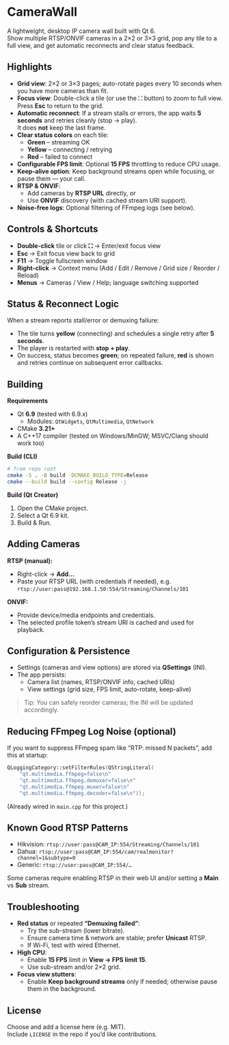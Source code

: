 # CameraWall

A lightweight, desktop IP camera wall built with Qt 6.  
Show multiple RTSP/ONVIF cameras in a 2×2 or 3×3 grid, pop any tile to a full view, and get automatic reconnects and clear status feedback.

## Highlights

- **Grid view**: 2×2 or 3×3 pages; auto-rotate pages every 10 seconds when you have more cameras than fit.
- **Focus view**: Double-click a tile (or use the ⛶ button) to zoom to full view.  
  Press **Esc** to return to the grid.
- **Automatic reconnect**: If a stream stalls or errors, the app waits **5 seconds** and retries cleanly (stop → play).  
  It does **not** keep the last frame.
- **Clear status colors** on each tile:
  - **Green** – streaming OK
  - **Yellow** – connecting / retrying
  - **Red** – failed to connect
- **Configurable FPS limit**: Optional **15 FPS** throttling to reduce CPU usage.
- **Keep-alive option**: Keep background streams open while focusing, or pause them — your call.
- **RTSP & ONVIF**:
  - Add cameras by **RTSP URL** directly, or
  - Use **ONVIF** discovery (with cached stream URI support).
- **Noise-free logs**: Optional filtering of FFmpeg logs (see below).

## Controls & Shortcuts

- **Double-click** tile or click **⛶** → Enter/exit focus view
- **Esc** → Exit focus view back to grid
- **F11** → Toggle fullscreen window
- **Right-click** → Context menu (Add / Edit / Remove / Grid size / Reorder / Reload)
- **Menus** → Cameras / View / Help; language switching supported

## Status & Reconnect Logic

When a stream reports stall/error or demuxing failure:
- The tile turns **yellow** (connecting) and schedules a single retry after **5 seconds**.
- The player is restarted with **stop + play**.
- On success, status becomes **green**; on repeated failure, **red** is shown and retries continue on subsequent error callbacks.

## Building

**Requirements**
- Qt **6.9** (tested with 6.9.x)
  - Modules: `QtWidgets`, `QtMultimedia`, `QtNetwork`
- CMake **3.21+**
- A C++17 compiler (tested on Windows/MinGW; MSVC/Clang should work too)

**Build (CLI)**
```bash
# from repo root
cmake -S . -B build -DCMAKE_BUILD_TYPE=Release
cmake --build build --config Release -j
```

**Build (Qt Creator)**
1. Open the CMake project.
2. Select a Qt 6.9 kit.
3. Build & Run.

## Adding Cameras

**RTSP (manual):**
- Right-click → **Add…**
- Paste your RTSP URL (with credentials if needed), e.g.  
  `rtsp://user:pass@192.168.1.50:554/Streaming/Channels/101`

**ONVIF:**
- Provide device/media endpoints and credentials.
- The selected profile token’s stream URI is cached and used for playback.

## Configuration & Persistence

- Settings (cameras and view options) are stored via **QSettings** (INI).
- The app persists:
  - Camera list (names, RTSP/ONVIF info, cached URIs)
  - View settings (grid size, FPS limit, auto-rotate, keep-alive)

> Tip: You can safely reorder cameras; the INI will be updated accordingly.

## Reducing FFmpeg Log Noise (optional)

If you want to suppress FFmpeg spam like “RTP: missed N packets”, add this at startup:

```cpp
QLoggingCategory::setFilterRules(QStringLiteral(
    "qt.multimedia.ffmpeg=false\n"
    "qt.multimedia.ffmpeg.demuxer=false\n"
    "qt.multimedia.ffmpeg.muxer=false\n"
    "qt.multimedia.ffmpeg.decoder=false\n"));
```

(Already wired in `main.cpp` for this project.)

## Known Good RTSP Patterns

- Hikvision: `rtsp://user:pass@CAM_IP:554/Streaming/Channels/101`
- Dahua: `rtsp://user:pass@CAM_IP:554/cam/realmonitor?channel=1&subtype=0`
- Generic: `rtsp://user:pass@CAM_IP:554/…`

Some cameras require enabling RTSP in their web UI and/or setting a **Main** vs **Sub** stream.

## Troubleshooting

- **Red status** or repeated **“Demuxing failed”**:
  - Try the sub-stream (lower bitrate).
  - Ensure camera time & network are stable; prefer **Unicast** RTSP.
  - If Wi-Fi, test with wired Ethernet.
- **High CPU**:
  - Enable **15 FPS** limit in **View → FPS limit 15**.
  - Use sub-stream and/or 2×2 grid.
- **Focus view stutters**:
  - Enable **Keep background streams** only if needed; otherwise pause them in the background.

## License

Choose and add a license here (e.g. MIT).  
Include `LICENSE` in the repo if you’d like contributions.

